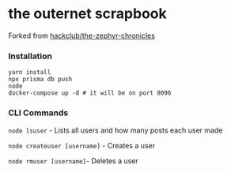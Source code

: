 # the outernet scrapbook

Forked from [hackclub/the-zephyr-chronicles](https://github.com/hackclub/the-zephyr-chronicles/tree/main)

### Installation
```
yarn install
npx prisma db push
node 
docker-compose up -d # it will be on port 8096
```

### CLI Commands

`node lsuser` - Lists all users and how many posts each user made

`node createuser [username]` - Creates a user

`node rmuser [username]`- Deletes a user